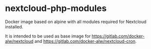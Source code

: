 # nextcloud-php-modules

Docker image based on alpine with all modules required for Nextcloud installed.

It is intended to be used as base image for https://gitlab.com/docker-alw/nextcloud and https://gitlab.com/docker-alw/nextcloud-cron.